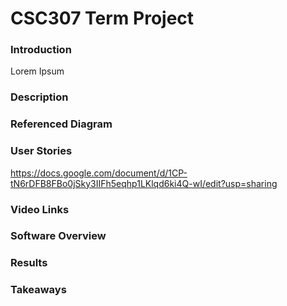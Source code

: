 # CSC307 Term Project

### Introduction
Lorem Ipsum 

### Description

### Referenced Diagram

### User Stories
https://docs.google.com/document/d/1CP-tN6rDFB8FBo0jSky3IIFh5eqhp1LKlqd6ki4Q-wI/edit?usp=sharing
### Video Links 

### Software Overview 


### Results 


### Takeaways 


